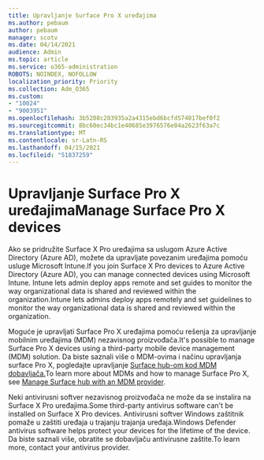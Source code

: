 ```yaml
---
title: Upravljanje Surface Pro X uređajima
ms.author: pebaum
author: pebaum
manager: scotv
ms.date: 04/14/2021
audience: Admin
ms.topic: article
ms.service: o365-administration
ROBOTS: NOINDEX, NOFOLLOW
localization_priority: Priority
ms.collection: Adm_O365
ms.custom:
- "10024"
- "9003951"
ms.openlocfilehash: 3b5208c203935a2a4315ebd6bcfd574017bef0f2
ms.sourcegitcommit: 8bc60ec34bc1e40685e3976576e04a2623f63a7c
ms.translationtype: MT
ms.contentlocale: sr-Latn-RS
ms.lasthandoff: 04/15/2021
ms.locfileid: "51837259"
---
```

# <a name="manage-surface-pro-x-devices"></a><span data-ttu-id="262ce-102">Upravljanje Surface Pro X uređajima</span><span class="sxs-lookup"><span data-stu-id="262ce-102">Manage Surface Pro X devices</span></span>

<span data-ttu-id="262ce-103">Ako se pridružite Surface X Pro uređajima sa uslugom Azure Active Directory (Azure AD), možete da upravljate povezanim uređajima pomoću usluge Microsoft Intune.</span><span class="sxs-lookup"><span data-stu-id="262ce-103">If you join Surface X Pro devices to Azure Active Directory (Azure AD), you can manage connected devices using Microsoft Intune.</span></span> <span data-ttu-id="262ce-104">Intune lets admin deploy apps remote and set guides to monitor the way organizational data is shared and reviewed within the organization.</span><span class="sxs-lookup"><span data-stu-id="262ce-104">Intune lets admins deploy apps remotely and set guidelines to monitor the way organizational data is shared and reviewed within the organization.</span></span>

<span data-ttu-id="262ce-105">Moguće je upravljati Surface Pro X uređajima pomoću rešenja za upravljanje mobilnim uređajima (MDM) nezavisnog proizvođača.</span><span class="sxs-lookup"><span data-stu-id="262ce-105">It's possible to manage Surface Pro X devices using a third-party mobile device management (MDM) solution.</span></span> <span data-ttu-id="262ce-106">Da biste saznali više o MDM-ovima i načinu upravljanja surface Pro X, pogledajte upravljanje [Surface hub-om kod MDM dobavljača.](https://docs.microsoft.com/surface-hub/manage-settings-with-mdm-for-surface-hub)</span><span class="sxs-lookup"><span data-stu-id="262ce-106">To learn more about MDMs and how to manage Surface Pro X, see [Manage Surface hub with an MDM provider](https://docs.microsoft.com/surface-hub/manage-settings-with-mdm-for-surface-hub).</span></span>

<span data-ttu-id="262ce-107">Neki antivirusni softver nezavisnog proizvođača ne može da se instalira na Surface X Pro uređajima.</span><span class="sxs-lookup"><span data-stu-id="262ce-107">Some third-party antivirus software can't be installed on Surface X Pro devices.</span></span> <span data-ttu-id="262ce-108">Antivirusni softver Windows zaštitnik pomaže u zaštiti uređaja u trajanju trajanja uređaja.</span><span class="sxs-lookup"><span data-stu-id="262ce-108">Windows Defender antivirus software helps protect your devices for the lifetime of the device.</span></span> <span data-ttu-id="262ce-109">Da biste saznali više, obratite se dobavljaču antivirusne zaštite.</span><span class="sxs-lookup"><span data-stu-id="262ce-109">To learn more, contact your antivirus provider.</span></span>


